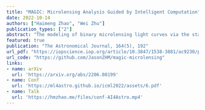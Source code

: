 ```yaml
---
title: "MAGIC: Microlensing Analysis Guided by Intelligent Computation"
date: 2022-10-14
authors: ["Haimeng Zhao", "Wei Zhu"]
publication_types: ["2"]
abstract: "The modeling of binary microlensing light curves via the standard sampling-based method can be challenging, because of the time-consuming light curve computation and the pathological likelihood landscape in the high-dimensional parameter space. In this work, we present MAGIC, which is a machine learning framework to efficiently and accurately infer the microlensing parameters of binary events with realistic data quality. In MAGIC, binary microlensing parameters are divided into two groups and inferred separately with different neural networks. The key feature of MAGIC is the introduction of neural controlled differential equation, which provides the capability to handle light curves with irregular sampling and large data gaps. Based on simulated light curves, we show that MAGIC can achieve fractional uncertainties of a few percent on the binary mass ratio and separation. We also test MAGIC on a real microlensing event. MAGIC is able to locate the degenerate solutions even when large data gaps are introduced. As irregular samplings are common in astronomical surveys, our method also has implications to other studies that involve time series."
featured: true
publication: "The Astronomical Journal, 164(5), 192"
url_pdf: "https://iopscience.iop.org/article/10.3847/1538-3881/ac9230/pdf"
url_code: "https://github.com/JasonZHM/magic-microlensing"
links:
- name: arXiv
  url: 'https://arxiv.org/abs/2206.08199'
- name: Conf
  url: 'https://ml4astro.github.io/icml2022/assets/6.pdf'
- name: Talk
  url: 'https://hmzhao.me/files/conf-AI4Astro.mp4'
---
```


